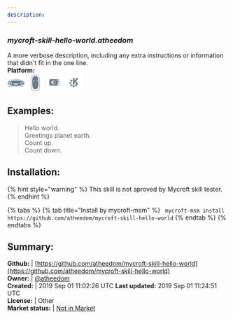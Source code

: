 ```yaml
---
description: 
---
```


### _mycroft-skill-hello-world.atheedom_  
A more verbose description, including any extra instructions or
information that didn't fit in the one line.  
**Platform:**  
 ![Mark I](../.gitbook/assets/mark-1-icon.png)  ![Mark II](../.gitbook/assets/mark-2-icon.png)  ![Picroft](../.gitbook/assets/picroft-icon.png)  ![plasmoid](../.gitbook/assets/kde.png)   
## Examples:  
> Hello world.  
> Greetings planet earth.  
> Count up.  
> Count down.  
  
## Installation:  
{% hint style="warning" %}
This skill is not aproved by Mycroft skill tester.
{% endhint %}
    
{% tabs %}
{% tab title="Install by mycroft-msm" %}
``` mycroft-msm install https://github.com/atheedom/mycroft-skill-hello-world```
{% endtab %}
  {% endtabs %}
    
## Summary:  
**Github:** | [https://github.com/atheedom/mycroft-skill-hello-world](https://github.com/atheedom/mycroft-skill-hello-world)  
**Owner:** | [@atheedom](https://github.com/atheedom)  
**Created:** | 2019 Sep 01 11:02:26 UTC  **Last updated:** 2019 Sep 01 11:24:51 UTC  
**License:** | Other  
**Market status:** | [Not in Market](https://market.mycroft.ai/skill/)  
